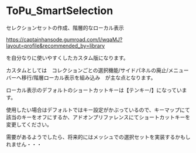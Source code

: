 # ToPu_SmartSelection

セレクションセットの作成、階層的なローカル表示

https://captainhansode.gumroad.com/l/wqaMJ?layout=profile&recommended_by=library

を自分なりに使いやすくしたカスタム版になります。

カスタムとしては　コレクションごとの選択機能/サイドパネルの廃止/メニューバーへ移行/階層ローカル表示を組み込み　が主な点となります。

ローカル表示のデフォルトのショートカットキーは【テンキー/】になっています。

使用したい場合はデフォルトではキー設定がかぶっているので、キーマップにて該当のキーをオフにするか、アドオンプリファレンスにてショートカットキーを変更してください。

需要があるようでしたら、将来的にはメッシュでの選択セットを実装するかもしれません・・・
